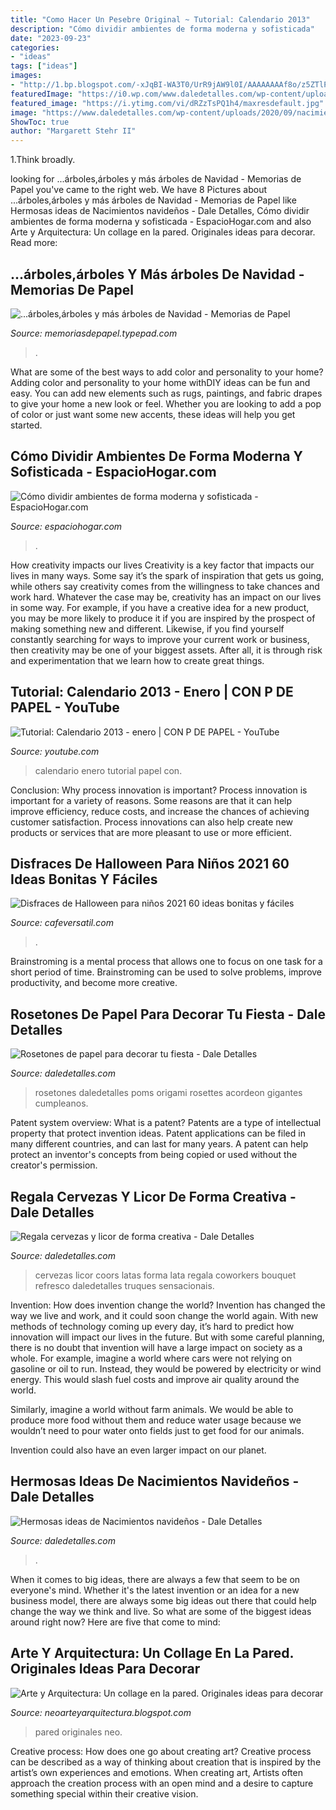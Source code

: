 ```yaml
---
title: "Como Hacer Un Pesebre Original ~ Tutorial: Calendario 2013"
description: "Cómo dividir ambientes de forma moderna y sofisticada"
date: "2023-09-23"
categories:
- "ideas"
tags: ["ideas"]
images:
- "http://1.bp.blogspot.com/-xJqBI-WA3T0/UrR9jAW9l0I/AAAAAAAAf8o/z5ZTlPCR7QA/s1600/Pared+Tubos+Tela+empapelados+collage.jpg"
featuredImage: "https://i0.wp.com/www.daledetalles.com/wp-content/uploads/2017/02/flor-acordeon-o-roseton7.jpg?resize=555%2C740"
featured_image: "https://i.ytimg.com/vi/dRZzTsPQ1h4/maxresdefault.jpg"
image: "https://www.daledetalles.com/wp-content/uploads/2020/09/nacimiento13.jpg"
ShowToc: true
author: "Margarett Stehr II"
---
```



1.Think broadly.

	

		
looking for ...árboles,árboles y más árboles de Navidad - Memorias de Papel you've came to the right web. We have 8 Pictures about ...árboles,árboles y más árboles de Navidad - Memorias de Papel like Hermosas ideas de Nacimientos navideños - Dale Detalles, Cómo dividir ambientes de forma moderna y sofisticada - EspacioHogar.com and also Arte y Arquitectura: Un collage en la pared. Originales ideas para decorar. Read more:
		
    
## ...árboles,árboles Y Más árboles De Navidad - Memorias De Papel

<img loading=lazy src="http://memoriasdepapel.typepad.com/photos/uncategorized/2007/12/12/arbol1.jpg" onerror="this.onerror=null;this.src='https://tse2.mm.bing.net/th?id=OIP.Fwfh6gTA4ba7qGYC5iaLpgHaKG&amp;pid=15.1';" alt="...árboles,árboles y más árboles de Navidad - Memorias de Papel">

_Source: memoriasdepapel.typepad.com_

>. 

	

What are some of the best ways to add color and personality to your home?
Adding color and personality to your home withDIY ideas can be fun and easy. You can add new elements such as rugs, paintings, and fabric drapes to give your home a new look or feel. Whether you are looking to add a pop of color or just want some new accents, these ideas will help you get started.

    
## Cómo Dividir Ambientes De Forma Moderna Y Sofisticada - EspacioHogar.com

<img loading=lazy src="http://espaciohogar.com/wp-content/uploads/2011/08/partition_thumb.jpg" onerror="this.onerror=null;this.src='https://tse4.mm.bing.net/th?id=OIP.ued9RgY5DnayDwVh_qbHBgAAAA&amp;pid=15.1';" alt="Cómo dividir ambientes de forma moderna y sofisticada - EspacioHogar.com">

_Source: espaciohogar.com_

>. 

	

How creativity impacts our lives
Creativity is a key factor that impacts our lives in many ways. Some say it’s the spark of inspiration that gets us going, while others say creativity comes from the willingness to take chances and work hard. Whatever the case may be, creativity has an impact on our lives in some way. 
For example, if you have a creative idea for a new product, you may be more likely to produce it if you are inspired by the prospect of making something new and different. Likewise, if you find yourself constantly searching for ways to improve your current work or business, then creativity may be one of your biggest assets. After all, it is through risk and experimentation that we learn how to create great things.

    
## Tutorial: Calendario 2013 - Enero | CON P DE PAPEL - YouTube

<img loading=lazy src="https://i.ytimg.com/vi/dRZzTsPQ1h4/maxresdefault.jpg" onerror="this.onerror=null;this.src='https://tse2.mm.bing.net/th?id=OIP.gPqIDVBnlq0IJ3DXAERAqgHaEK&amp;pid=15.1';" alt="Tutorial: Calendario 2013 - enero | CON P DE PAPEL - YouTube">

_Source: youtube.com_

>calendario enero tutorial papel con. 

	

Conclusion: Why process innovation is important?
Process innovation is important for a variety of reasons. Some reasons are that it can help improve efficiency, reduce costs, and increase the chances of achieving customer satisfaction. Process innovations can also help create new products or services that are more pleasant to use or more efficient.

    
## Disfraces De Halloween Para Niños 2021 60 Ideas Bonitas Y Fáciles

<img loading=lazy src="https://cafeversatil.com/nuestroshijos/wp-content/uploads/2016/11/007-49.jpg" onerror="this.onerror=null;this.src='https://tse2.mm.bing.net/th?id=OIP.7kDgVKxp_wMEbQ-Veu71vQHaLH&amp;pid=15.1';" alt="Disfraces de Halloween para niños 2021 60 ideas bonitas y fáciles">

_Source: cafeversatil.com_

>. 

	

Brainstroming is a mental process that allows one to focus on one task for a short period of time. Brainstroming can be used to solve problems, improve productivity, and become more creative.

    
## Rosetones De Papel Para Decorar Tu Fiesta - Dale Detalles

<img loading=lazy src="https://i0.wp.com/www.daledetalles.com/wp-content/uploads/2017/02/flor-acordeon-o-roseton7.jpg?resize=555%2C740" onerror="this.onerror=null;this.src='https://tse2.mm.bing.net/th?id=OIP.mO08ew3YEc2e_FNvFp9m4gHaJ4&amp;pid=15.1';" alt="Rosetones de papel para decorar tu fiesta - Dale Detalles">

_Source: daledetalles.com_

>rosetones daledetalles poms origami rosettes acordeon gigantes cumpleanos. 

	

Patent system overview: What is a patent?
Patents are a type of intellectual property that protect invention ideas. Patent applications can be filed in many different countries, and can last for many years. A patent can help protect an inventor's concepts from being copied or used without the creator's permission.

    
## Regala Cervezas Y Licor De Forma Creativa - Dale Detalles

<img loading=lazy src="https://i0.wp.com/www.daledetalles.com/wp-content/uploads/2017/05/regala-cervezas-y-licor-de-forma-creativa2.jpg" onerror="this.onerror=null;this.src='https://tse2.mm.bing.net/th?id=OIP.20i4NJz9Q5sIojUM4Ufj5AHaJ3&amp;pid=15.1';" alt="Regala cervezas y licor de forma creativa - Dale Detalles">

_Source: daledetalles.com_

>cervezas licor coors latas forma lata regala coworkers bouquet refresco daledetalles truques sensacionais. 

	

Invention: How does invention change the world?
Invention has changed the way we live and work, and it could soon change the world again. With new methods of technology coming up every day, it’s hard to predict how innovation will impact our lives in the future. But with some careful planning, there is no doubt that invention will have a large impact on society as a whole. 
For example, imagine a world where cars were not relying on gasoline or oil to run. Instead, they would be powered by electricity or wind energy. This would slash fuel costs and improve air quality around the world. 

Similarly, imagine a world without farm animals. We would be able to produce more food without them and reduce water usage because we wouldn’t need to pour water onto fields just to get food for our animals. 

 Invention could also have an even larger impact on our planet.

    
## Hermosas Ideas De Nacimientos Navideños - Dale Detalles

<img loading=lazy src="https://www.daledetalles.com/wp-content/uploads/2020/09/nacimiento13.jpg" onerror="this.onerror=null;this.src='https://tse1.mm.bing.net/th?id=OIP.tbclKEt4J20blfvK8Cw-gAHaNK&amp;pid=15.1';" alt="Hermosas ideas de Nacimientos navideños - Dale Detalles">

_Source: daledetalles.com_

>. 

	

When it comes to big ideas, there are always a few that seem to be on everyone's mind. Whether it's the latest invention or an idea for a new business model, there are always some big ideas out there that could help change the way we think and live. So what are some of the biggest ideas around right now? Here are five that come to mind: 

    
## Arte Y Arquitectura: Un Collage En La Pared. Originales Ideas Para Decorar

<img loading=lazy src="http://1.bp.blogspot.com/-xJqBI-WA3T0/UrR9jAW9l0I/AAAAAAAAf8o/z5ZTlPCR7QA/s1600/Pared+Tubos+Tela+empapelados+collage.jpg" onerror="this.onerror=null;this.src='https://tse4.mm.bing.net/th?id=OIP.AWcRFsz-8Re6HpEE8i47IwHaGw&amp;pid=15.1';" alt="Arte y Arquitectura: Un collage en la pared. Originales ideas para decorar">

_Source: neoarteyarquitectura.blogspot.com_

>pared originales neo. 

	

Creative process: How does one go about creating art?
Creative process can be described as a way of thinking about creation that is inspired by the artist’s own experiences and emotions. When creating art, Artists often approach the creation process with an open mind and a desire to capture something special within their creative vision.

